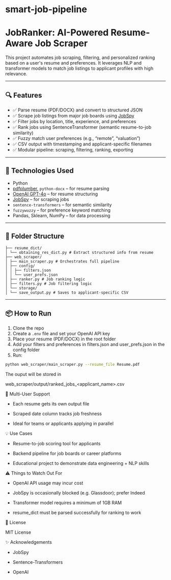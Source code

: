 # smart-job-pipeline

# JobRanker: AI-Powered Resume-Aware Job Scraper

This project automates job scraping, filtering, and personalized ranking based on a user's resume and preferences. It leverages NLP and transformer models to match job listings to applicant profiles with high relevance.

---

## 🔍 Features

- ✅ Parse resume (PDF/DOCX) and convert to structured JSON
- ✅ Scrape job listings from major job boards using [JobSpy](https://github.com/cullenwatson/JobSpy)
- ✅ Filter jobs by location, title, experience, and preferences
- ✅ Rank jobs using SentenceTransformer (semantic resume-to-job similarity)
- ✅ Fuzzy match user preferences (e.g., “remote”, “valuation”)
- ✅ CSV output with timestamping and applicant-specific filenames
- ✅ Modular pipeline: scraping, filtering, ranking, exporting

---

## 🚀 Technologies Used

- Python
- [pdfplumber](https://github.com/jsvine/pdfplumber), `python-docx` – for resume parsing
- [OpenAI GPT-4o](https://platform.openai.com/docs/models/gpt-4o) – for resume structuring
- [JobSpy](https://github.com/cullenwatson/JobSpy) – for scraping jobs
- `sentence-transformers` – for semantic similarity
- `fuzzywuzzy` – for preference keyword matching
- Pandas, Sklearn, NumPy – for data processing

---

## 📁 Folder Structure
```
├── resume_dict/
│ └── obtaining_res_dict.py # Extract structured info from resume
├── web_scraper/
│ ├── main_scraper.py # Orchestrates full pipeline
│ ├── config/
│ │ ├── filters.json
│ │ └── user_prefs.json
│ ├── ranker.py # Job ranking logic
│ ├── filters.py # Job filtering logic
│ └── storage/
│ └── save_output.py # Saves to applicant-specific CSV

```

---

## 📦 How to Run

1. Clone the repo
2. Create a `.env` file and set your OpenAI API key
3. Place your resume (PDF/DOCX) in the root folder
4. Add your filters and preferences in filters.json and user_prefs.json in the config folder
5. Run:

```bash
python web_scraper/main_scraper.py --resume_file Resume.pdf
```
The ouput will be stored in 

web_scraper/output/ranked_jobs_<applicant_name>.csv

👤 Multi-User Support

  - Each resume gets its own output file

  - Scraped date column tracks job freshness

  - Ideal for teams or applicants applying in parallel


💡 Use Cases

  - Resume-to-job scoring tool for applicants

  - Backend pipeline for job boards or career platforms

  - Educational project to demonstrate data engineering + NLP skills


⚠️ Things to Watch Out For

  - OpenAI API usage may incur cost

  - JobSpy is occasionally blocked (e.g. Glassdoor); prefer Indeed

  - Transformer model requires a minimum of 1GB RAM

  - resume_dict must be parsed successfully for ranking to work


📄 License

 MIT License

✨ Acknowledgements

  - JobSpy

  - Sentence-Transformers

  - OpenAI
